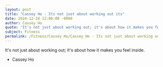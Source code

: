 ```yaml
---
layout: post
title: "Cassey Ho - Its not just about working out its"
date: 2024-12-28 12:00:00 -0000
author: Cassey Ho
quote: "It's not just about working out; it's about how it makes you feel inside."
subject: Fitness
permalink: /Fitness/Cassey Ho/Cassey Ho - Its not just about working out its
---
```


It's not just about working out; it's about how it makes you feel inside.

- Cassey Ho
